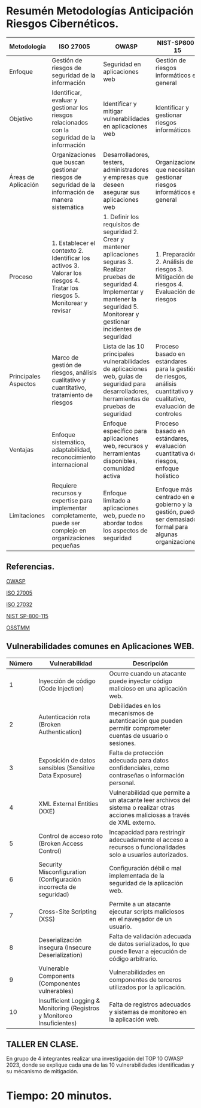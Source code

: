 # Resumén Metodologías Anticipación Riesgos Cibernéticos.

| Metodología | ISO 27005                                   | OWASP                                        | NIST-SP800-15                               | OSTMM                                      | ISO 27032                                  |
|-------------|--------------------------------------------|----------------------------------------------|---------------------------------------------|--------------------------------------------|-------------------------------------------|
| Enfoque     | Gestión de riesgos de seguridad de la información | Seguridad en aplicaciones web                | Gestión de riesgos informáticos en general | Pruebas de seguridad en sistemas operativos | Seguridad cibernética en redes y sistemas |
| Objetivo    | Identificar, evaluar y gestionar los riesgos relacionados con la seguridad de la información | Identificar y mitigar vulnerabilidades en aplicaciones web | Identificar y gestionar riesgos informáticos | Realizar pruebas de penetración y evaluación de seguridad en sistemas operativos | Proporcionar directrices y recomendaciones para la seguridad cibernética en redes y sistemas |
| Áreas de Aplicación | Organizaciones que buscan gestionar riesgos de seguridad de la información de manera sistemática | Desarrolladores, testers, administradores y empresas que deseen asegurar sus aplicaciones web | Organizaciones que necesitan gestionar riesgos informáticos en general | Empresas que necesitan evaluar y mejorar la seguridad de sus sistemas operativos | Organizaciones que buscan proteger sus redes y sistemas contra ciberataques |
| Proceso     | 1. Establecer el contexto 2. Identificar los activos 3. Valorar los riesgos 4. Tratar los riesgos 5. Monitorear y revisar | 1. Definir los requisitos de seguridad 2. Crear y mantener aplicaciones seguras 3. Realizar pruebas de seguridad 4. Implementar y mantener la seguridad 5. Monitorear y gestionar incidentes de seguridad | 1. Preparación 2. Análisis de riesgos 3. Mitigación de riesgos 4. Evaluación de riesgos | 1. Inventario y evaluación de la infraestructura 2. Análisis de amenazas y vulnerabilidades 3. Pruebas de seguridad 4. Implementación de controles de seguridad 5. Monitoreo y revisión continua | 1. Identificación de activos 2. Evaluación de riesgos 3. Implementación de medidas de seguridad 4. Monitoreo y mejora continua |
| Principales Aspectos | Marco de gestión de riesgos, análisis cualitativo y cuantitativo, tratamiento de riesgos | Lista de las 10 principales vulnerabilidades de aplicaciones web, guías de seguridad para desarrolladores, herramientas de pruebas de seguridad | Proceso basado en estándares para la gestión de riesgos, análisis cuantitativo y cualitativo, evaluación de controles | Metodología para pruebas de seguridad en sistemas operativos, evaluación de riesgos, implementación de controles | Directrices para la seguridad cibernética, evaluación de riesgos, implementación de medidas de seguridad, gestión de incidentes |
| Ventajas    | Enfoque sistemático, adaptabilidad, reconocimiento internacional | Enfoque específico para aplicaciones web, recursos y herramientas disponibles, comunidad activa | Proceso basado en estándares, evaluación cuantitativa de riesgos, enfoque holístico | Enfoque específico para sistemas operativos, enfoque práctico y técnico, guía detallada | Enfoque integral para la seguridad cibernética, directrices claras y concisas, orientación para la gestión de incidentes |
| Limitaciones| Requiere recursos y expertise para implementar completamente, puede ser complejo en organizaciones pequeñas | Enfoque limitado a aplicaciones web, puede no abordar todos los aspectos de seguridad | Enfoque más centrado en el gobierno y la gestión, puede ser demasiado formal para algunas organizaciones | Enfoque específico para sistemas operativos, puede no ser adecuado para entornos heterogéneos | Enfoque limitado a la seguridad cibernética, puede no cubrir todos los aspectos de la seguridad de la información |


## Referencias.


[OWASP](https://owasp.org/www-chapter-bogota/ "Título del enlace")

[ISO 27005](https://es.wikipedia.org/wiki/ISO/IEC_27005](https://www.linkedin.com/pulse/las-5-claves-para-entender-y-aplicar-la-isoiec/?originalSubdomain=es)https://www.linkedin.com/pulse/las-5-claves-para-entender-y-aplicar-la-isoiec/?originalSubdomain=es
"Título del enlace")

[ISO 27032](https://www.isecauditors.com/consultoria-csf-iso-27032
"Título del enlace")

[NIST SP-800-115]( https://www.nist.gov/privacy-framework/nist-sp-800-115
"Título del enlace")

[OSSTMM]( https://www.ciberseguridad.eus/ciberpedia/vulnerabilidades/open-source-security-testing-methodology-manual-osstmm#:~:text=%C2%BFQu%C3%A9%20es%3F,de%20la%20seguridad%20operativa%20real)


## Vulnerabilidades comunes en Aplicaciones WEB. 


| Número | Vulnerabilidad                                     | Descripción                                                                                                     |
|--------|----------------------------------------------------|-----------------------------------------------------------------------------------------------------------------|
| 1      | Inyección de código (Code Injection)               | Ocurre cuando un atacante puede inyectar código malicioso en una aplicación web.                                 |
| 2      | Autenticación rota (Broken Authentication)         | Debilidades en los mecanismos de autenticación que pueden permitir comprometer cuentas de usuario o sesiones.    |
| 3      | Exposición de datos sensibles (Sensitive Data Exposure) | Falta de protección adecuada para datos confidenciales, como contraseñas o información personal.              |
| 4      | XML External Entities (XXE)                        | Vulnerabilidad que permite a un atacante leer archivos del sistema o realizar otras acciones maliciosas a través de XML externo. |
| 5      | Control de acceso roto (Broken Access Control)     | Incapacidad para restringir adecuadamente el acceso a recursos o funcionalidades solo a usuarios autorizados.   |
| 6      | Security Misconfiguration (Configuración incorrecta de seguridad) | Configuración débil o mal implementada de la seguridad de la aplicación web.                                   |
| 7      | Cross-Site Scripting (XSS)                         | Permite a un atacante ejecutar scripts maliciosos en el navegador de un usuario.                                |
| 8      | Deserialización insegura (Insecure Deserialization) | Falta de validación adecuada de datos serializados, lo que puede llevar a ejecución de código arbitrario.       |
| 9      | Vulnerable Components (Componentes vulnerables)    | Vulnerabilidades en componentes de terceros utilizados por la aplicación.                                       |
| 10     | Insufficient Logging & Monitoring (Registros y Monitoreo Insuficientes) | Falta de registros adecuados y sistemas de monitoreo en la aplicación web.                                    |





## TALLER EN CLASE.

En grupo de 4 integrantes realizar una investigación del TOP 10 OWASP 2023, donde se explique cada una de las 10 vulnerabilidades identificadas y su mécanismo de mitigación. 

# Tiempo: 20 minutos.


##

